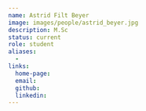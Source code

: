 ```yaml
---
name: Astrid Filt Beyer
image: images/people/astrid_beyer.jpg
description: M.Sc
status: current
role: student
aliases:
  - 
links: 
  home-page: 
  email: 
  github: 
  linkedin: 
---
```

